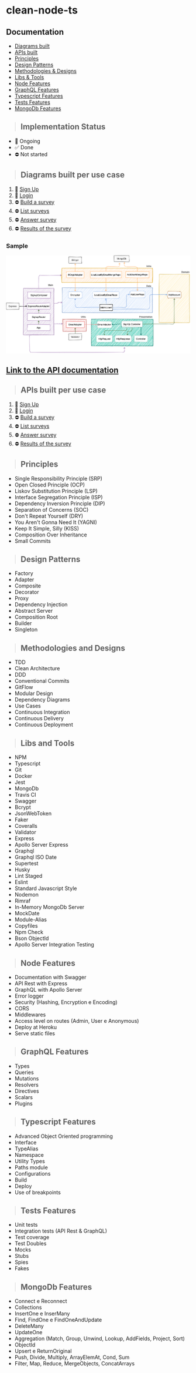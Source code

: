 # clean-node-ts

## Documentation

* [Diagrams built](#diagrams-built-per-use-case)
* [APIs built](#apis-built-per-use-case)
* [Principles](#principles)
* [Design Patterns](#design-patterns)
* [Methodologies & Designs](#methodologies-and-designs)
* [Libs & Tools](#libs-and-tools)
* [Node Features](#node-features)
* [GraphQL Features](#graphql-features)
* [Typescript Features](#typescript-features)
* [Tests Features](#tests-features)
* [MongoDb Features](#mongodb-features)

> ## Implementation Status

- 🚧  Ongoing
- ✅  Done
- ⛔  Not started

> ## Diagrams built per use case

1. 🚧 [Sign Up](./requirements/signup/diagram.md)
2. 🚧 [Login](./requirements/login/diagram.md)
3. ⛔ [Build a survey](./requirements/add-survey/diagram.md)
4. ⛔ [List surveys](./requirements/load-surveys/diagram.md)
5. ⛔ [Answer survey](./requirements/save-survey-result/diagram.md)
6. ⛔ [Results of the survey](./requirements/load-survey-result/diagram.md)

### Sample
![Diagram](https://github.com/alioshr/Alioshr/blob/master/Untitled%20Diagram.png)

## [**Link to the API documentation**]()

> ## APIs built per use case

1. 🚧 [Sign Up](./requirements/signup/signup.md)
2. 🚧 [Login](./requirements/login/login.md)
3. ⛔ [Build a survey](./requirements/add-survey/add-survey.md)
4. ⛔ [List surveys](./requirements/load-surveys/load-surveys.md)
5. ⛔ [Answer survey](./requirements/save-survey-result/save-survey-result.md)
6. ⛔ [Results of the survey](./requirements/load-survey-result/load-survey-result.md)

> ## Principles

* Single Responsibility Principle (SRP)
* Open Closed Principle (OCP)
* Liskov Substitution Principle (LSP)
* Interface Segregation Principle (ISP)
* Dependency Inversion Principle (DIP)
* Separation of Concerns (SOC)
* Don't Repeat Yourself (DRY)
* You Aren't Gonna Need It (YAGNI)
* Keep It Simple, Silly (KISS)
* Composition Over Inheritance
* Small Commits

> ## Design Patterns

* Factory
* Adapter
* Composite
* Decorator
* Proxy
* Dependency Injection
* Abstract Server
* Composition Root
* Builder
* Singleton

> ## Methodologies and Designs

* TDD
* Clean Architecture
* DDD
* Conventional Commits
* GitFlow
* Modular Design
* Dependency Diagrams
* Use Cases
* Continuous Integration
* Continuous Delivery
* Continuous Deployment

> ## Libs and Tools

* NPM
* Typescript
* Git
* Docker
* Jest
* MongoDb
* Travis CI
* Swagger
* Bcrypt
* JsonWebToken
* Faker
* Coveralls
* Validator
* Express
* Apollo Server Express
* Graphql
* Graphql ISO Date
* Supertest
* Husky
* Lint Staged
* Eslint
* Standard Javascript Style
* Nodemon
* Rimraf
* In-Memory MongoDb Server
* MockDate
* Module-Alias
* Copyfiles
* Npm Check
* Bson ObjectId
* Apollo Server Integration Testing

> ## Node Features

* Documentation with Swagger
* API Rest with Express
* GraphQL with Apollo Server
* Error logger
* Security (Hashing, Encryption e Encoding)
* CORS
* Middlewares
* Access level on routes (Admin, User e Anonymous)
* Deploy at Heroku
* Serve static files

> ## GraphQL Features

* Types
* Queries
* Mutations
* Resolvers
* Directives
* Scalars
* Plugins

> ## Typescript Features

* Advanced Object Oriented programming
* Interface
* TypeAlias
* Namespace
* Utility Types
* Paths module
* Configurations
* Build
* Deploy
* Use of breakpoints

> ## Tests Features

* Unit tests
* Integration tests (API Rest & GraphQL)
* Test coverage
* Test Doubles
* Mocks
* Stubs
* Spies
* Fakes

> ## MongoDb Features

* Connect e Reconnect
* Collections
* InsertOne e InserMany
* Find, FindOne e FindOneAndUpdate
* DeleteMany
* UpdateOne
* Aggregation (Match, Group, Unwind, Lookup, AddFields, Project, Sort)
* ObjectId
* Upsert e ReturnOriginal
* Push, Divide, Multiply, ArrayElemAt, Cond, Sum
* Filter, Map, Reduce, MergeObjects, ConcatArrays
